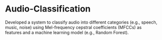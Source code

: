 # Audio-Classification
Developed a system to classify audio into different categories (e.g., speech, music, noise) using Mel-frequency cepstral coefficients (MFCCs) as features and a machine learning model (e.g., Random Forest).
